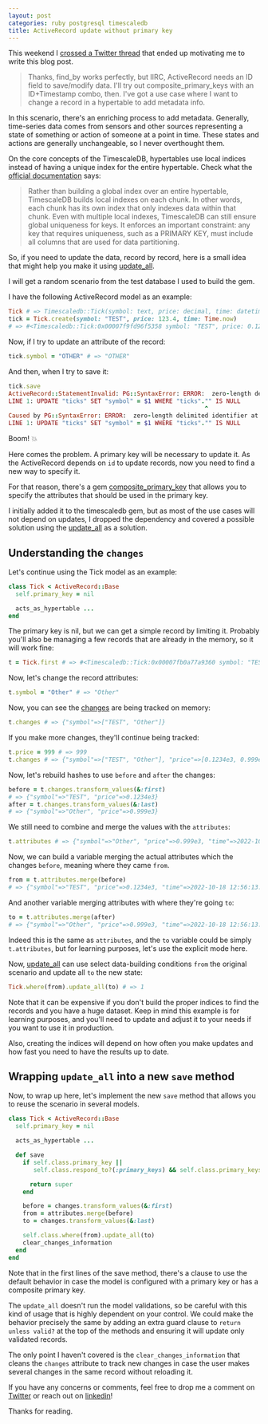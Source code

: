 ```yaml
---
layout: post
categories: ruby postgresql timescaledb
title: ActiveRecord update without primary key
---
```


This weekend I [crossed a Twitter thread][1] that ended up motivating me to write this blog post.

> Thanks, find_by works perfectly, but IIRC, ActiveRecord needs an ID field to save/modify data. I'll try out composite_primary_keys with an ID+Timestamp combo, then. I've got a use case where I want to change a record in a hypertable to add metadata info.

In this scenario, there's an enriching process to add metadata.
Generally, time-series data comes from sensors and other sources representing a state of something or action of someone at a point in time. These states and actions are generally unchangeable, so I never overthought them.

On the core concepts of the TimescaleDB, hypertables use local indices
instead of having a unique index for the entire hypertable. Check what the [official documentation][2] says:

> Rather than building a global index over an entire hypertable, TimescaleDB builds local indexes on each chunk. In other words, each chunk has its own index that only indexes data within that chunk. Even with multiple local indexes, TimescaleDB can still ensure global uniqueness for keys. It enforces an important constraint: any key that requires uniqueness, such as a PRIMARY KEY, must include all columns that are used for data partitioning.

So, if you need to update the data, record by record, here is a small idea that might help you make it using [update_all][3].

I will get a random scenario from the test database I used to build the gem.

I have the following ActiveRecord model as an example:

```ruby
Tick # => Timescaledb::Tick(symbol: text, price: decimal, time: datetime)
tick = Tick.create(symbol: "TEST", price: 123.4, time: Time.now)
# => #<Timescaledb::Tick:0x00007f9fd96f5358 symbol: "TEST", price: 0.1234e3, time: 2022-10-18 12:56:13.409779 UTC>
```

Now, if I try to update an attribute of the record:

```ruby
tick.symbol = "OTHER" # => "OTHER"
```

And then, when I try to save it:

```ruby
tick.save
ActiveRecord::StatementInvalid: PG::SyntaxError: ERROR:  zero-length delimited identifier at or near """"
LINE 1: UPDATE "ticks" SET "symbol" = $1 WHERE "ticks"."" IS NULL
                                                       ^
Caused by PG::SyntaxError: ERROR:  zero-length delimited identifier at or near """"
LINE 1: UPDATE "ticks" SET "symbol" = $1 WHERE "ticks"."" IS NULL
```

Boom! 💥

Here comes the problem. A primary key will be necessary to update it. As the ActiveRecord depends on `id` to update records, now you need to find a new way
to specify it.

For that reason, there's a gem [composite_primary_key][4] that allows you to specify
the attributes that should be used in the primary key.

I initially added it to the timescaledb gem, but as most of the use cases will not depend on updates, I dropped the dependency and covered a possible solution using the [update_all][2] as a solution.


## Understanding the `changes`

Let's continue using the Tick model  as an example:

```ruby
class Tick < ActiveRecord::Base
  self.primary_key = nil

  acts_as_hypertable ...
end
```

The primary key is nil, but we can get a simple record by limiting it. Probably you'll also be managing a few records that are already in the memory, so it will work fine:
```ruby
t = Tick.first # => #<Timescaledb::Tick:0x00007fb0a77a9360 symbol: "TEST", price: 0.1234e3, time: 2022-10-18 12:56:13.409779 UTC>
```

Now, let's change the record attributes:

```ruby
t.symbol = "Other" # => "Other"
```

Now, you can see the [changes][5] are being tracked on memory:

```ruby
t.changes # => {"symbol"=>["TEST", "Other"]}
```

If you make more changes, they'll continue being tracked:

```ruby
t.price = 999 # => 999
t.changes # => {"symbol"=>["TEST", "Other"], "price"=>[0.1234e3, 0.999e3]}
```

Now, let's rebuild hashes to use `before` and `after` the changes:

```ruby
before = t.changes.transform_values(&:first)
# => {"symbol"=>"TEST", "price"=>0.1234e3}
after = t.changes.transform_values(&:last)
# => {"symbol"=>"Other", "price"=>0.999e3}
```
We still need to combine and merge the values with the
`attributes`:

```ruby
t.attributes # => {"symbol"=>"Other", "price"=>0.999e3, "time"=>2022-10-18 12:56:13.409779 UTC}
```

Now, we can build a variable merging the actual attributes which the changes `before`, meaning where they came `from`.

```ruby
from = t.attributes.merge(before)
# => {"symbol"=>"TEST", "price"=>0.1234e3, "time"=>2022-10-18 12:56:13.409779 UTC}
```

And another variable merging attributes with where they're going `to`:

```ruby
to = t.attributes.merge(after)
# => {"symbol"=>"Other", "price"=>0.999e3, "time"=>2022-10-18 12:56:13.409779 UTC}
```

Indeed this is the same as `attributes`, and the `to` variable could be simply `t.attributes`, but for learning purposes, let's use the explicit mode here.


Now, [update_all][3] can use select data-building conditions `from` the original scenario and update all `to` the new state:

```ruby
Tick.where(from).update_all(to) # => 1
```
Note that it can be expensive if you don't build the proper indices
to find the records and you have a huge dataset. Keep in mind this example is for learning purposes, and you'll need to update and adjust it to your needs if you want to use it in production.

Also, creating the indices will depend on how often you make updates and how fast you need to have the results up to date.

## Wrapping `update_all` into a new `save` method

Now, to wrap up here, let's implement the new `save` method that allows you to reuse the scenario in several models.

```ruby
class Tick < ActiveRecord::Base
  self.primary_key = nil

  acts_as_hypertable ...

  def save
    if self.class.primary_key ||
       self.class.respond_to?(:primary_keys) && self.class.primary_keys.any?

      return super
    end

    before = changes.transform_values(&:first)
    from = attributes.merge(before)
    to = changes.transform_values(&:last)

    self.class.where(from).update_all(to)
    clear_changes_information
  end
end
```

Note that in the first lines of the save method, there's a clause to use
the default behavior in case the model is configured with a primary key or has a composite primary key.

The `update_all` doesn't run the model validations, so be careful with this
kind of usage that is highly dependent on your control. We could make the behavior precisely the same by adding an extra guard clause to `return unless valid?` at the top of the methods and ensuring it will update only validated records.

The only point I haven't covered is the `clear_changes_information` that cleans the `changes` attribute to track new changes in case the user
makes several changes in the same record without reloading it.


If you have any concerns or comments, feel free to drop me a comment on [Twitter](https://twitter.com/jonatasdp) or reach out on
[linkedin](https://www.linkedin.com/in/jonatasdp/)!

Thanks for reading.

[1]: https://twitter.com/XasinTheSystem/status/1581424684301979648
[2]: https://docs.timescale.com/timescaledb/latest/overview/core-concepts/hypertables-and-chunks/hypertable-architecture/#chunk-local-indexes
[3]: https://apidock.com/rails/ActiveRecord/Base/update_all/class
[4]: https://github.com/composite-primary-keys/composite_primary_keys
[5]: https://apidock.com/rails/ActiveRecord/Dirty/changes

